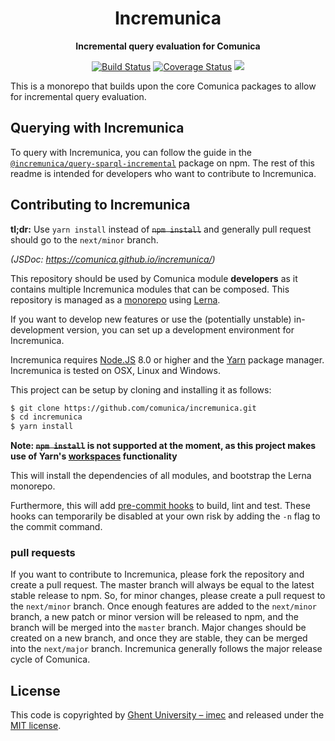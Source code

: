 <h1 align="center">
    Incremunica
</h1>

<p align="center">
  <strong>Incremental query evaluation for Comunica</strong>
</p>

<p align="center">
<a href="https://github.com/comunica/incremunica/actions/workflows/CI.yml?query=branch%3Amaster"><img src="https://github.com/comunica/incremunica/actions/workflows/CI.yml/badge.svg?branch=master" alt="Build Status"></a>
<a href="https://coveralls.io/github/comunica/incremunica?branch=master"><img src="https://coveralls.io/repos/github/comunica/incremunica/badge.svg?branch=master" alt="Coverage Status"></a>
<a href="https://comunica.github.io/incremunica/"><img src="https://img.shields.io/badge/doc-code_documentation-blueviolet"/></a>
</p>

This is a monorepo that builds upon the core Comunica packages to allow for incremental query evaluation.

## Querying with Incremunica

To query with Incremunica, you can follow the guide in the [`@incremunica/query-sparql-incremental`](https://www.npmjs.com/package/@incremunica/query-sparql-incremental?activeTab=readme) package on npm.
The rest of this readme is intended for developers who want to contribute to Incremunica.

## Contributing to Incremunica
**tl;dr:** Use `yarn install` instead of ~~`npm install`~~ and generally pull request should go to the `next/minor` branch.

_(JSDoc: https://comunica.github.io/incremunica/)_

This repository should be used by Comunica module **developers** as it contains multiple Incremunica modules that can be composed.
This repository is managed as a [monorepo](https://github.com/babel/babel/blob/master/doc/design/monorepo.md)
using [Lerna](https://lernajs.io/).

If you want to develop new features
or use the (potentially unstable) in-development version,
you can set up a development environment for Incremunica.

Incremunica requires [Node.JS](http://nodejs.org/) 8.0 or higher and the [Yarn](https://yarnpkg.com/en/) package manager.
Incremunica is tested on OSX, Linux and Windows.

This project can be setup by cloning and installing it as follows:

```bash
$ git clone https://github.com/comunica/incremunica.git
$ cd incremunica
$ yarn install
```

**Note: ~~`npm install`~~ is not supported at the moment, as this project makes use of Yarn's [workspaces](https://yarnpkg.com/lang/en/docs/workspaces/) functionality**

This will install the dependencies of all modules, and bootstrap the Lerna monorepo.

Furthermore, this will add [pre-commit hooks](https://www.npmjs.com/package/pre-commit)
to build, lint and test.
These hooks can temporarily be disabled at your own risk by adding the `-n` flag to the commit command.

### pull requests
If you want to contribute to Incremunica, please fork the repository and create a pull request.
The master branch will always be equal to the latest stable release to npm.
So, for minor changes, please create a pull request to the `next/minor` branch.
Once enough features are added to the `next/minor` branch, a new patch or minor version will be released to npm, and the branch will be merged into the `master` branch.
Major changes should be created on a new branch, and once they are stable, they can be merged into the `next/major` branch.
Incremunica generally follows the major release cycle of Comunica.

## License
This code is copyrighted by [Ghent University – imec](http://idlab.ugent.be/)
and released under the [MIT license](http://opensource.org/licenses/MIT).
